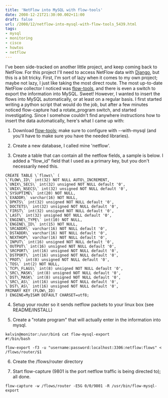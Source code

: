 ```yaml
---
title: 'NetFlow into MySQL with flow-tools'
date: 2008-12-21T21:30:00.002+11:00
draft: false
url: /2008/12/netflow-into-mysql-with-flow-tools_5439.html
tags: 
- mysql
- monitoring
- cisco
- howtos
- netflow
---
```


I've been side-tracked on another little project, and keep coming back to NetFlow. For this project I'll need to access NetFlow data with [Django](http://www.djangoproject.com), but this is a bit tricky. First, I'm sort of lazy when it comes to my own project; maybe not lazy, I just like taking the most direct route. The most up-to-date NetFlow collector I noticed was [flow-tools](http://code.google.com/p/flow-tools/), and there is even a switch to export the information into MySQL. Sweet! However, I wanted to insert the flows into MySQL automatically, or at least on a regular basis. I first started writing a python script that would do the job, but after a few minutes noticed flow-capture had a rotate\_program switch, and started investigating. Since I somehow couldn't find anywhere instructions how to insert the data automatically, here's what I came up with:

1) Download [flow-tools](http://code.google.com/p/flow-tools/); make sure to configure with --with-mysql (and you'll have to make sure you have the needed libraries).

2) Create a new database, I called mine 'netflow'.

3) Create a table that can contain all the netflow fields, a sample is below. I added a "flow\_id" field that I used as a primary key, but you don't necessarily need this.

```
CREATE TABLE \`flows\` (
\`FLOW\_ID\` int(32) NOT NULL AUTO\_INCREMENT,
\`UNIX\_SECS\` int(32) unsigned NOT NULL default '0',
\`UNIX\_NSECS\` int(32) unsigned NOT NULL default '0',
\`SYSUPTIME\` int(20) NOT NULL,
\`EXADDR\` varchar(16) NOT NULL,
\`DPKTS\` int(32) unsigned NOT NULL default '0',
\`DOCTETS\` int(32) unsigned NOT NULL default '0',
\`FIRST\` int(32) unsigned NOT NULL default '0',
\`LAST\` int(32) unsigned NOT NULL default '0',
\`ENGINE\_TYPE\` int(10) NOT NULL,
\`ENGINE\_ID\` int(15) NOT NULL,
\`SRCADDR\` varchar(16) NOT NULL default '0',
\`DSTADDR\` varchar(16) NOT NULL default '0',
\`NEXTHOP\` varchar(16) NOT NULL default '0',
\`INPUT\` int(16) unsigned NOT NULL default '0',
\`OUTPUT\` int(16) unsigned NOT NULL default '0',
\`SRCPORT\` int(16) unsigned NOT NULL default '0',
\`DSTPORT\` int(16) unsigned NOT NULL default '0',
\`PROT\` int(8) unsigned NOT NULL default '0',
\`TOS\` int(2) NOT NULL,
\`TCP\_FLAGS\` int(8) unsigned NOT NULL default '0',
\`SRC\_MASK\` int(8) unsigned NOT NULL default '0',
\`DST\_MASK\` int(8) unsigned NOT NULL default '0',
\`SRC\_AS\` int(16) unsigned NOT NULL default '0',
\`DST\_AS\` int(16) unsigned NOT NULL default '0',
PRIMARY KEY (FLOW\_ID)
) ENGINE=MyISAM DEFAULT CHARSET=utf8;

```  
  

4) Setup your router so it sends netflow packets to your linux box (see README/INSTALL)

5) Create a "rotate program" that will actually enter in the information into mysql.

```
kelvin@monitor:/usr/bin$ cat flow-mysql-export 
#!/bin/bash

flow-export -f3 -u "username:password:localhost:3306:netflow:flows" < /flows/router/$1

```

6) Create the /flows/router directory

7) Start flow-capture (9801 is the port netflow traffic is being directed to); all done.

```
flow-capture -w /flows/router -E5G 0/0/9801 -R /usr/bin/flow-mysql-export

```